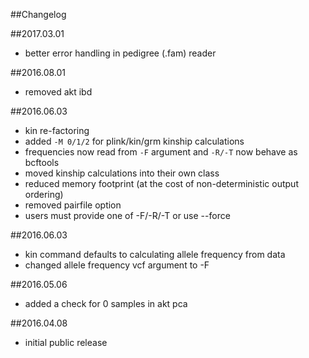 ##Changelog

##2017.03.01
* better error handling in pedigree (.fam) reader

##2016.08.01
* removed akt ibd

##2016.06.03
* kin re-factoring
 * added `-M 0/1/2` for plink/kin/grm kinship calculations
 * frequencies now read from `-F` argument and `-R/-T` now behave as bcftools
 * moved kinship calculations into their own class
 * reduced memory footprint (at the cost of non-deterministic output ordering)
 * removed pairfile option
 * users must provide one of -F/-R/-T or use --force

##2016.06.03
* kin command defaults to calculating allele frequency from data
* changed allele frequency vcf argument to -F

##2016.05.06
* added a check for 0 samples in akt pca

##2016.04.08
* initial public release

